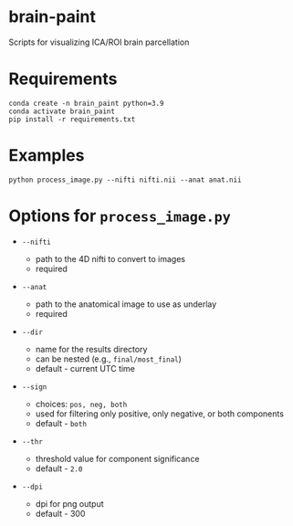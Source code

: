 # brain-paint
Scripts for visualizing ICA/ROI brain parcellation

# Requirements
```
conda create -n brain_paint python=3.9
conda activate brain_paint
pip install -r requirements.txt
```

# Examples
```
python process_image.py --nifti nifti.nii --anat anat.nii
```

# Options for `process_image.py`

- `--nifti`
    - path to the 4D nifti to convert to images
    - required
- `--anat`
    - path to the anatomical image to use as underlay
    - required

- `--dir`
    - name for the results directory
    - can be nested (e.g., `final/most_final`)
    - default - current UTC time
- `--sign`
    - choices: `pos, neg, both`
    - used for filtering only positive, only negative, or both components
    - default - `both`
- `--thr`
    - threshold value for component significance
    - default - `2.0`
- `--dpi`
    - dpi for png output
    - default - 300